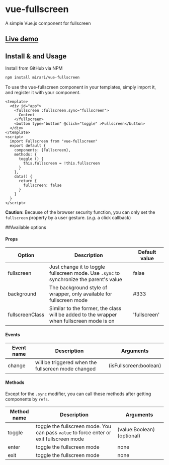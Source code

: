 # vue-fullscreen
A simple Vue.js component for fullscreen

## [Live demo](http://mirari.github.io/vue-fullscreen/)


## Install & and Usage
Install from GitHub via NPM
```bash
npm install mirari/vue-fullscreen
```
To use the vue-fullscreen component in your templates, simply import it, and register it with your component.

```vue
<template>
  <div id="app">
    <fullscreen :fullscreen.sync="fullscreen">
      Content
    </fullscreen>
    <button type="button" @click="toggle" >Fullscreen</button>
  </div>
</template>
<script>
  import Fullscreen from "vue-fullscreen"
  export default {
    components: {Fullscreen},
    methods: {
      toggle () {
        this.fullscreen = !this.fullscreen
      }
    },
    data() {
      return {
        fullscreen: false
      }
    }
  }
</script>
```

**Caution:** Because of the browser security function, you can only set the `fullscreen` property by a user gesture. (*e.g.* a click callback)

##Available options
#### Props

| Option          | Description                              | Default value |
| --------------- | ---------------------------------------- | ------------- |
| fullscreen      | Just change it to toggle fullscreen mode. Use `.sync` to synchronize the parent's value | false         |
| background      | The background style of wrapper, only available for fullscreen mode | #333          |
| fullscreenClass | Similar to the former, the class will be added to the wrapper when fullscreen mode is on | 'fullscreen'  |

#### Events

| Event name | Description                              | Arguments              |
| ---------- | ---------------------------------------- | ---------------------- |
| change     | will be triggered when the fullscreen mode changed | (isFullscreen:boolean) |

#### Methods

Except for the `.sync` modifier, you can call these methods after getting components by `refs`.

| Method name | Description                              | Arguments                 |
| ----------- | ---------------------------------------- | ------------------------- |
| toggle      | toggle the fullscreen mode. You can pass `value` to force enter or exit fullscreen mode | (value:Boolean)(optional) |
| enter       | toggle the fullscreen mode               | none                      |
| exit        | toggle the fullscreen mode               | none                      |
